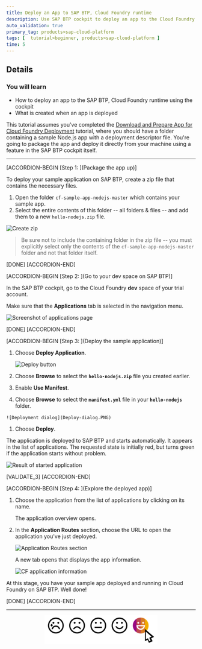 ```yaml
---
title: Deploy an App to SAP BTP, Cloud Foundry runtime
description: Use SAP BTP cockpit to deploy an app to the Cloud Foundry runtime, then explore what was deployed and created.
auto_validation: true
primary_tag: products>sap-cloud-platform
tags: [  tutorial>beginner, products>sap-cloud-platform ]
time: 5
---
```


## Details
### You will learn
  - How to deploy an app to the SAP BTP, Cloud Foundry runtime using the cockpit
  - What is created when an app is deployed

This tutorial assumes you've completed the [Download and Prepare App for Cloud Foundry Deployment](https://developers.sap.com/tutorials/cp-cf-dev-01-prepare-app.html) tutorial, where you should have a folder containing a sample Node.js app with a deployment descriptor file. You're going to package the app and deploy it directly from your machine using a feature in the SAP BTP cockpit itself.

---
[ACCORDION-BEGIN [Step 1: ](Package the app up)]

To deploy your sample application on SAP BTP, create a zip file that contains the necessary files.

 1. Open the folder `cf-sample-app-nodejs-master` which contains your sample app.
 1. Select the entire contents of this folder -- all folders & files -- and add them to a new `hello-nodejs.zip` file.

![Create zip](Create-zip.png)

> Be sure not to include the containing folder in the zip file -- you must explicitly select only the contents of the `cf-sample-app-nodejs-master` folder and not that folder itself.

[DONE]
[ACCORDION-END]

[ACCORDION-BEGIN [Step 2: ](Go to your dev space on SAP BTP)]

In the SAP BTP cockpit, go to the Cloud Foundry **dev** space of your trial account.

Make sure that the **Applications** tab is selected in the navigation menu.

![Screenshot of applications page](Button-deploy-application.PNG)

[DONE]
[ACCORDION-END]

[ACCORDION-BEGIN [Step 3: ](Deploy the sample application)]

 1. Choose **Deploy Application**.

    ![Deploy button](Button-deploy-application.PNG)

 1. Choose **Browse** to select the **`hello-nodejs.zip`** file you created earlier.

 1. Enable **Use Manifest**.

 1.  Choose **Browse** to select the **`manifest.yml`** file in your **`hello-nodejs`** folder.

    ![Deployment dialog](Deploy-dialog.PNG)

 1.  Choose **Deploy**.

The application is deployed to SAP BTP and starts automatically. It appears in the list of applications. The requested state is initially red, but turns green if the application starts without problem.

![Result of started application](Started-app2.PNG)

[VALIDATE_3]
[ACCORDION-END]


[ACCORDION-BEGIN [Step 4: ](Explore the deployed app)]

1. Choose the application from the list of applications by clicking on its name.

    The application overview opens.

1. In the **Application Routes** section, choose the URL to open the application you've just deployed.

    ![Application Routes section](Application-Route.PNG)

    A new tab opens that displays the app information.

    ![CF application information](App-CF.PNG)

At this stage, you have your sample app deployed and running in Cloud Foundry on SAP BTP. Well done!

[DONE]
[ACCORDION-END]

---
<p style="text-align: center;"><a href="https://sapinsights.eu.qualtrics.com/jfe/form/SV_0im30RgTkbEEHMV?TutorialID=cp-cf-dev-02-deploy-app&graphics=true" target="_blank"><img src="https://raw.githubusercontent.com/SAPDocuments/Tutorials/master/data/images/285738_Emotion_Faces_R_purple.png"></a></p>

